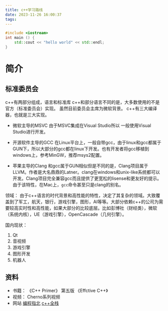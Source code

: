 ```yaml
---
title: c++学习路线
date: 2023-11-26 16:00:37
tags:
---
```

```c++
#include <iostream>
int main () {
    std::cout << "hello world" << std::endl;
}
```
# 简介
## 标准委员会 

c++有两部分组成，语言和标准库
c++和部分语言不同的是，大多数使用的不是官方（标准委员会）实现。
虽然目前委员会主席为微软背景。
c++有三大编译器，也就是三大实现。

- 微软主导的MSVC 
    由于MSVC集成在Visual Studio所以
    一般使用Visual Studio进行开发。

- 开源软件主导的GCC
    在Linux平台上，一般自带gcc，由于linux和gcc都属于GUN下，所以大部分的gcc都在linux下开发。也有开发者将gcc移植到windows上，参考MinGW，推荐msys2配置。

- 苹果主导的Clang
    和gcc属于GUN相似但是不同的是，Clang项目属于LLVM。作者是大名鼎鼎的Latner。clang在windows和unix-like系统都可以开发。Clang项目完全兼容gcc而且提供了更宽松的lisense和更友好的提示。由于该特性，在Mac上，`gcc`命令甚至只是clang的别名。

领域：
由于c++语言的时代背景和高性能的特性，决定了其复杂的领域。大致覆盖到了军工，航天，银行，游戏引擎，图形，AI等等。大部分依赖c++的公司为需要较高实时性和高性能，如果大部分的比较底层。比如彭博社（财经类），微软（系统内核），UE（游戏引擎），OpenCascade（几何引擎）。

国内现状：

1. Qt
2. 音视频
3. 游戏引擎
3. 图形开发
4. 机器人

## 资料 

- 书籍：
《C++ Primer》 第五版
《Effctive C++》
- 视频：
Cherno系列视频
- 网站
[编程指北](https://csguide.cn/cpp/)
[c++全栈](https://www.stibel.icu/)
